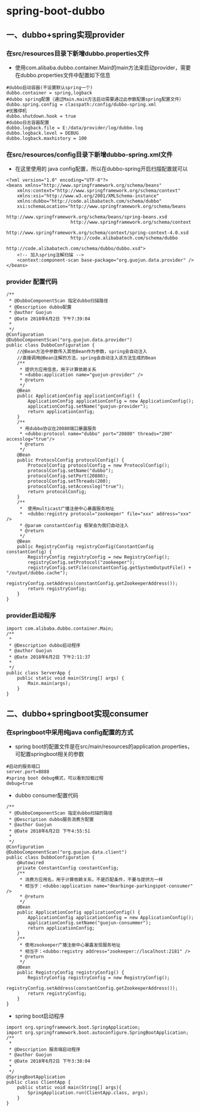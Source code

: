 # spring-boot-dubbo
## 一、dubbo+spring实现provider
### 在src/resources目录下新增dubbo.properties文件
* 使用com.alibaba.dubbo.container.Main的main方法来启动provider，需要在dubbo.properties文件中配置如下信息
>
	#dubbo启动容器(不设置默认spring一个)
	dubbo.container = spring,logback
	#dubbo spring配置（通过Main.main方法启动需要通过此参数配置spring配置文件）
	dubbo.spring.config = classpath:/config/dubbo-spring.xml
	#优雅停机
	dubbo.shutdown.hook = true
	#dubbo日志容器配置
	dubbo.logback.file = E:/data/provider/log/dubbo.log
	dubbo.logback.level = DEBUG
	dubbo.logback.maxhistory = 100

### 在src/resources/config目录下新增dubbo-spring.xml文件
* 在这里使用的 java config配置，所以在dubbo-spring开启扫描配置就可以
>
	<?xml version="1.0" encoding="UTF-8"?>
	<beans xmlns="http://www.springframework.org/schema/beans"
		xmlns:context="http://www.springframework.org/schema/context"
		xmlns:xsi="http://www.w3.org/2001/XMLSchema-instance" 
		xmlns:dubbo="http://code.alibabatech.com/schema/dubbo"
		xsi:schemaLocation="http://www.springframework.org/schema/beans 
							http://www.springframework.org/schema/beans/spring-beans.xsd
	    					http://www.springframework.org/schema/context    
	    					http://www.springframework.org/schema/context/spring-context-4.0.xsd   
							http://code.alibabatech.com/schema/dubbo         
							http://code.alibabatech.com/schema/dubbo/dubbo.xsd">
		<!-- 加入spring注解扫描 -->
		<context:component-scan base-package="org.guojun.data.provider" />
	</beans>	

### provider 配置代码
>
	/**
	 * @DubboComponentScan 指定dubbo扫描路径
	 * @Description dubbo配置
	 * @author Guojun
	 * @Date 2018年6月2日 下午7:39:04
	 *
	 */
	@Configuration
	@DubboComponentScan("org.guojun.data.provider")
	public class DubboConfiguration {
		//@Bean方法中参数传入其他Bean作为参数，spring会自动注入
		//直接调用@Bean注解的方法，spring会自动注入该方法生成的Bean
		/**
		 * 提供方应用信息，用于计算依赖关系
		 * <dubbo:application name="guojun-provider" />
		 * @return
		 */
		@Bean
		public ApplicationConfig applicationConfig() {
			ApplicationConfig applicationConfig = new ApplicationConfig();
			applicationConfig.setName("guojun-provider");
			return applicationConfig;
		}
		/**
		 * 用dubbo协议在20880端口暴露服务
		 * <dubbo:protocol name="dubbo" port="20880" threads="200" accesslog="true"/>
		 * @return
		 */
		@Bean
		public ProtocolConfig protocolConfig() {
			ProtocolConfig protocolConfig = new ProtocolConfig();
			protocolConfig.setName("dubbo");
			protocolConfig.setPort(20880);
			protocolConfig.setThreads(200);
			protocolConfig.setAccesslog("true");
			return protocolConfig;
		}
		/**
		 *  使用multicast广播注册中心暴露服务地址
		 *  <dubbo:registry protocol="zookeeper" file="xxx" address="xxx" />
		 * @param constantConfig 框架会为我们自动注入
		 * @return
		 */
		@Bean
		public RegistryConfig registryConfig(ConstantConfig constantConfig) {
			RegistryConfig registryConfig = new RegistryConfig();
			registryConfig.setProtocol("zookeeper");
			registryConfig.setFile(constantConfig.getSystemOutputFile() + "/output/dubbo.cache");
			registryConfig.setAddress(constantConfig.getZookeeperAddress());
			return registryConfig;
		}
	}

### provider启动程序
>
	import com.alibaba.dubbo.container.Main;
	/**
	 * 
	 * @Description dubbo启动程序
	 * @author Guojun
	 * @Date 2018年6月2日 下午2:11:37
	 *
	 */
	public class ServerApp {
		public static void main(String[] args) {
			Main.main(args);
		}
	}

## 二、dubbo+springboot实现consumer
### 在springboot中采用纯java config配置的方式
* spring boot的配置文件是在src/main/resources的application.properties，可配置springboot相关的参数
>
	#启动的服务端口
	server.port=8888
	#spring boot debug模式，可以看到加载过程
	debug=true

* dubbo consumer配置代码
>
	/**
	 * @DubboComponentScan 指定dubbo扫描的路径
	 * @Description dubbo服务消费方配置
	 * @author Guojun
	 * @Date 2018年6月2日 下午4:55:51
	 *
	 */
	@Configuration
	@DubboComponentScan("org.guojun.data.client")
	public class DubboConfiguration {
		@Autowired
		private ConstantConfig constantConfig;
		/**
		 * 消费方应用名，用于计算依赖关系，不是匹配条件，不要与提供方一样 
		 * 相当于：<dubbo:application name="dearbinge-parkingspot-consumer" />
		 * @return
		 */
		@Bean
		public ApplicationConfig applicationConfig() {
			ApplicationConfig applicationConfig = new ApplicationConfig();
			applicationConfig.setName("guojun-consummer");
			return applicationConfig;
		}
		/**
		 * 使用zookeeper广播注册中心暴露发现服务地址
		 * 相当于：<dubbo:registry address="zookeeper://localhost:2181" />
		 * @return
		 */
		@Bean
		public RegistryConfig registryConfig() {
			RegistryConfig registryConfig = new RegistryConfig();
			registryConfig.setAddress(constantConfig.getZookeeperAddress());
			return registryConfig;
		}
	}

* spring boot启动程序
>
	import org.springframework.boot.SpringApplication;
	import org.springframework.boot.autoconfigure.SpringBootApplication;
	/**
	 * 
	 * @Description 服务端启动程序
	 * @author Guojun
	 * @Date 2018年6月2日 下午3:38:04
	 *
	 */
	@SpringBootApplication
	public class ClientApp {
		public static void main(String[] args){
	        SpringApplication.run(ClientApp.class, args);
	    }
	}

